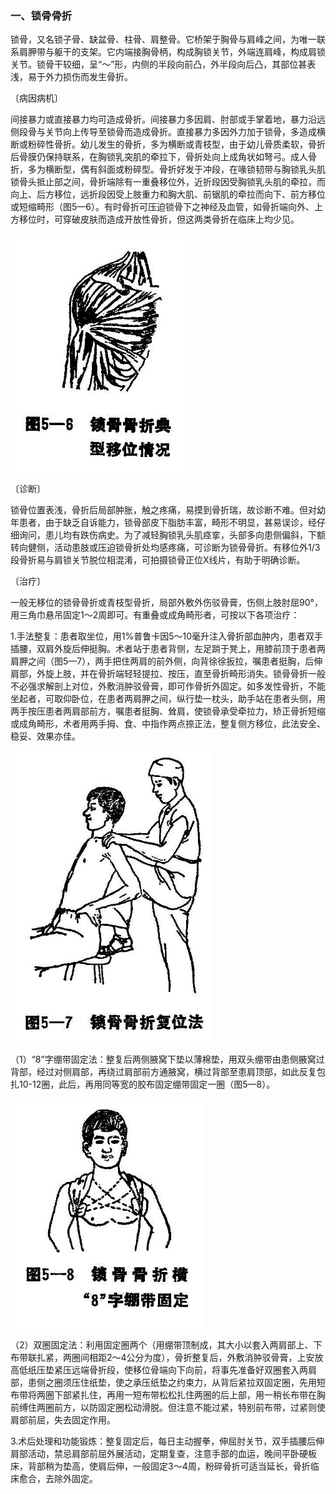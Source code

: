 ### 一、锁骨骨折

锁骨，又名锁子骨、缺盆骨、柱骨、肩整骨。它桥架于胸骨与肩峰之间，为唯一联系肩胛带与躯干的支架。它内端接胸骨柄，构成胸锁关节，外端连肩峰，构成肩锁关节。锁骨干较细，呈“〜”形，内侧的半段向前凸，外半段向后凸，其部位甚表浅，易于外力损伤而发生骨折。

〔病因病机〕

间接暴力或直接暴力均可造成骨折。间接暴力多因肩、肘部或手掌着地，暴力沿远侧段骨与关节向上传导至锁骨而造成骨折。直接暴力多因外力加于锁骨，多造成横断或粉碎性骨折。幼儿发生的骨折，多为横断或青枝型，由于幼儿骨质柔软，骨折后骨膜仍保持联系，在胸锁乳突肌的牵拉下，骨折处向上成角状如弩弓。成人骨折，多为横断型，偶有斜面或粉碎型。骨折好发于冲段，在喙锁韧带与胸锁乳头肌锁骨头抵止部之间，骨折端除有一重叠移位外，近折段因受胸锁乳头肌的牵拉，而向上、后方移位，远折段因受上肢重力和胸大肌、前锯肌的牵拉而向下、前方移位或短缩畸形（图5—6）。有时骨折可压迫锁骨下之神经及血管，如骨折端向外、上方移位时，可穿破皮肤而造成开放性骨折，但这两类骨折在临床上均少见。

<img src="img\5-6.jpg" style="zoom:70%;" />

〔诊断〕

锁骨位置表浅，骨折后局部肿胀，触之疼痛，易摸到骨折瑞，故诊断不难。但对幼年患者，由于缺乏自诉能力，锁骨部皮下脂肪丰富，畸形不明显，甚易误诊，经仔细询问，患儿均有跌伤病史。为了减轻胸锁乳头肌痉挛，头部多向患侧偏斜，下额转向健侧，活动患肢或压迫锁骨折处均感疼痛，可诊断为锁骨骨折。有移位外1/3段骨折易与肩锁关节脱位相混淆，可拍摄锁骨正位X线片，有助于明确诊断。

〔治疗〕

一般无移位的锁骨骨折或青枝型骨折，局部外敷外伤驳骨膏，伤侧上肢肘屈90°，用三角巾悬吊固定1〜2周即可。有重叠或成角畸形者，可按以下各项治疗：

1.手法整复：患者取坐位，用1%普鲁卡因5〜10毫升注入骨折部血肿内，患者双手插腰，双肩外旋后伸挺胸。术者站于患者背侧，左足䠀于凳上，用膝前顶于患者两肩胛之间（图5—7），两手把住两肩的前外侧，向背徐徐扳拉，嘱患者挺胸，后伸肩部，外旋上肢，并在骨折端轻轻提拉、按压，直至骨折畸形消失。锁骨骨折一般不必强求解剖上对位，外敷消肿驳骨膏，即可作骨折外固定。如多发性骨折，不能坐起者，可取仰卧位，在患者两肩胛之间，纵行垫一枕头，助手站在患者头侧，用两手按压患者两肩部前方，嘱患者挺胸、耸肩，使锁骨承受牵拉力，矫正骨折短缩或成角畸形，术者用两手拇、食、中指作两点捺正法，整复侧方移位，此法安全、稳妥、效果亦佳。

<img src="img\5-7.jpg" style="zoom:70%;" />

（1）“8”字绷带固定法：整复后两侧腋窝下垫以薄棉垫，用双头绷带由患侧腋窝过背部，经过对侧肩部，再绕过肩部前方通腋窝，横过背部至患肩顶部，如此反复包扎10-12圈，此后，再用同等宽的胶布固定绷带固定一圈（图5—8）。

<img src="img\5-8.jpg" style="zoom:70%;" />

（2）双圈固定法：利用固定圈两个（用绷带顶制成，其大小以套入两肩部上、下布带联扎紧，两圈间相距2〜4公分为度），骨折整复后，外敷消肿驳骨膏，上安放高低纸压垫紧压远端骨折段，使移位骨端向下向前，将事先准备好双圈套入两肩部，患侧之圈须压住纸垫，使之承压纸垫之约束力，从背后紧拉双固定圈，先用短布带将两圈下部紧扎住，再用一短布带松松扎住两圈的后上部，用一稍长布带在胸前缚住两圈前方，以防固定圈松动滑脱。但注意不能过紧，特别前布带，过紧则使肩部前屈，失去固定作用。

3.术后处理和功能锻炼：整复固定后，每日主动握拳，伸屈肘关节，双手插腰后伸肩部活动，禁忌肩部前屈外展活动，定期复查，注意手部的血运，晚间平卧硬板床，背部稍为垫高，使肩后伸，一般固定3〜4周，粉碎骨折可适当延长，骨折临床愈合，去除外固定。
